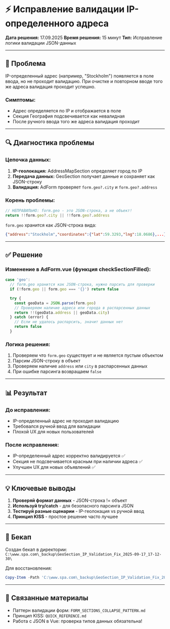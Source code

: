 # ⚡ Исправление валидации IP-определенного адреса

**Дата решения:** 17.09.2025
**Время решения:** 15 минут
**Тип:** Исправление логики валидации JSON-данных

---

## 🚨 Проблема

IP-определенный адрес (например, "Stockholm") появляется в поле ввода, но не проходит валидацию. При очистке и повторном вводе того же адреса валидация проходит успешно.

### Симптомы:
- Адрес определяется по IP и отображается в поле
- Секция География подсвечивается как невалидная
- После ручного ввода того же адреса валидация проходит

---

## 🔍 Диагностика проблемы

### Цепочка данных:
1. **IP-геолокация:** AddressMapSection определяет город по IP
2. **Передача данных:** GeoSection получает данные и сохраняет как JSON-строку
3. **Валидация:** AdForm проверяет `form.geo?.city` и `form.geo?.address`

### Корень проблемы:
```typescript
// НЕПРАВИЛЬНО: form.geo - это JSON-строка, а не объект!
return !!form.geo?.city || !!form.geo?.address
```

`form.geo` хранится как JSON-строка вида:
```json
{"address":"Stockholm","coordinates":{"lat":59.3293,"lng":18.0686},...}
```

---

## ✅ Решение

### Изменение в AdForm.vue (функция checkSectionFilled):

```typescript
case 'geo':
  // form.geo хранится как JSON-строка, нужно парсить для проверки
  if (!form.geo || form.geo === '{}') return false

  try {
    const geoData = JSON.parse(form.geo)
    // Проверяем наличие адреса или города в распарсенных данных
    return !!(geoData.address || geoData.city)
  } catch (error) {
    // Если не удалось распарсить, значит данных нет
    return false
  }
```

### Логика решения:
1. Проверяем что `form.geo` существует и не является пустым объектом
2. Парсим JSON-строку в объект
3. Проверяем наличие `address` или `city` в распарсенных данных
4. При ошибке парсинга возвращаем `false`

---

## 📊 Результат

### До исправления:
- IP-определенный адрес не проходил валидацию
- Требовался ручной ввод для валидации
- Плохой UX для новых пользователей

### После исправления:
- IP-определенный адрес корректно валидируется ✅
- Секция не подсвечивается красным при наличии адреса ✅
- Улучшен UX для новых объявлений ✅

---

## 💡 Ключевые выводы

1. **Проверяй формат данных** - JSON-строка != объект
2. **Используй try/catch** - для безопасного парсинга JSON
3. **Тестируй разные сценарии** - IP-геолокация vs ручной ввод
4. **Принцип KISS** - простое решение часто лучшее

---

## 🔄 Бекап

Создан бекап в директории:
`C:\www.spa.com\_backup\GeoSection_IP_Validation_Fix_2025-09-17_17-12-30\`

Для восстановления:
```powershell
Copy-Item -Path 'C:\www.spa.com\_backup\GeoSection_IP_Validation_Fix_2025-09-17_17-12-30\AdForm.vue.backup' -Destination 'C:\www.spa.com\resources\js\src\features\ad-creation\ui\AdForm.vue' -Force
```

---

## 🔗 Связанные материалы

- Паттерн валидации форм: `FORM_SECTIONS_COLLAPSE_PATTERN.md`
- Принцип KISS: `QUICK_REFERENCE.md`
- Работа с JSON в Vue: проверка типов данных обязательна!